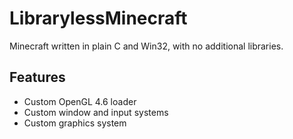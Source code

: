 # LibrarylessMinecraft
Minecraft written in plain C and Win32, with no additional libraries.
## Features
- Custom OpenGL 4.6 loader
- Custom window and input systems
- Custom graphics system
